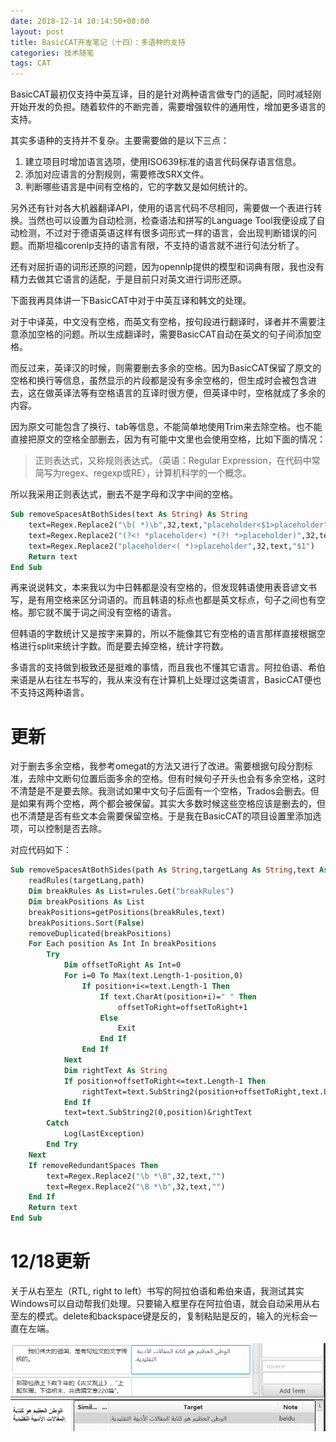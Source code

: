 ```yaml
---
date: 2018-12-14 10:14:50+08:00
layout: post
title: BasicCAT开发笔记（十四）：多语种的支持
categories: 技术随笔
tags: CAT
---
```


BasicCAT最初仅支持中英互译，目的是针对两种语言做专门的适配，同时减轻刚开始开发的负担。随着软件的不断完善，需要增强软件的通用性，增加更多语言的支持。

其实多语种的支持并不复杂。主要需要做的是以下三点：

1. 建立项目时增加语言选项，使用ISO639标准的语言代码保存语言信息。
2. 添加对应语言的分割规则，需要修改SRX文件。
3. 判断哪些语言是中间有空格的，它的字数又是如何统计的。

另外还有针对各大机器翻译API，使用的语言代码不尽相同，需要做一个表进行转换。当然也可以设置为自动检测，检查语法和拼写的Language Tool我便设成了自动检测，不过对于德语英语这样有很多词形式一样的语言，会出现判断错误的问题。而斯坦福corenlp支持的语言有限，不支持的语言就不进行句法分析了。

还有对屈折语的词形还原的问题，因为opennlp提供的模型和词典有限，我也没有精力去做其它语言的适配，于是目前只对英文进行词形还原。

下面我再具体讲一下BasicCAT中对于中英互译和韩文的处理。

对于中译英，中文没有空格，而英文有空格，按句段进行翻译时，译者并不需要注意添加空格的问题。所以生成翻译时，需要BasicCAT自动在英文的句子间添加空格。

而反过来，英译汉的时候，则需要删去多余的空格。因为BasicCAT保留了原文的空格和换行等信息，虽然显示的片段都是没有多余空格的，但生成时会被包含进去，这在做英译法等有空格语言的互译时很方便，但英译中时，空格就成了多余的内容。

因为原文可能包含了换行、tab等信息，不能简单地使用Trim来去除空格。也不能直接把原文的空格全部删去，因为有可能中文里也会使用空格，比如下面的情况：

>正则表达式，又称规则表达式。（英语：Regular Expression，在代码中常简写为regex、regexp或RE），计算机科学的一个概念。

所以我采用正则表达式，删去不是字母和汉字中间的空格。

```vb
Sub removeSpacesAtBothSides(text As String) As String
	text=Regex.Replace2("\b( *)\b",32,text,"placeholder<$1>placeholder")
	text=Regex.Replace2("(?<! *placeholder<) *(?! *>placeholder)",32,text,"")
	text=Regex.Replace2("placeholder<( *)>placeholder",32,text,"$1")
	Return text
End Sub
```

再来说说韩文，本来我以为中日韩都是没有空格的，但发现韩语使用表音谚文书写，是有用空格来区分词语的。而且韩语的标点也都是英文标点，句子之间也有空格。那它就不属于词之间没有空格的语言。

但韩语的字数统计又是按字来算的，所以不能像其它有空格的语言那样直接根据空格进行split来统计字数。而是要去掉空格，统计字符数。

多语言的支持做到极致还是挺难的事情，而且我也不懂其它语言。阿拉伯语、希伯来语是从右往左书写的，我从来没有在计算机上处理过这类语言，BasicCAT便也不支持这两种语言。

# 更新

对于删去多余空格，我参考omegat的方法又进行了改进。需要根据句段分割标准，去除中文断句位置后面多余的空格。但有时候句子开头也会有多余空格，这时不清楚是不是要去除。我测试如果中文句子后面有一个空格，Trados会删去。但是如果有两个空格，两个都会被保留。其实大多数时候这些空格应该是删去的，但也不清楚是否有些文本会需要保留空格。于是我在BasicCAT的项目设置里添加选项，可以控制是否去除。

对应代码如下：

```vb
Sub removeSpacesAtBothSides(path As String,targetLang As String,text As String,removeRedundantSpaces As Boolean) As String
	readRules(targetLang,path)
	Dim breakRules As List=rules.Get("breakRules")
	Dim breakPositions As List
	breakPositions=getPositions(breakRules,text)
	breakPositions.Sort(False)
	removeDuplicated(breakPositions)
	For Each position As Int In breakPositions
		Try
			Dim offsetToRight As Int=0
			For i=0 To Max(text.Length-1-position,0)
				If position+i<=text.Length-1 Then
					If text.CharAt(position+i)=" " Then
						offsetToRight=offsetToRight+1
					Else
						Exit
					End If
				End If
			Next
			Dim rightText As String
			If position+offsetToRight<=text.Length-1 Then
				rightText=text.SubString2(position+offsetToRight,text.Length)
			End If
			text=text.SubString2(0,position)&rightText
		Catch
			Log(LastException)
		End Try
	Next
	If removeRedundantSpaces Then
		text=Regex.Replace2("\b *\B",32,text,"")
		text=Regex.Replace2("\B *\b",32,text,"")
	End If
	Return text
End Sub
```

# 12/18更新

关于从右至左（RTL, right to left）书写的阿拉伯语和希伯来语，我测试其实Windows可以自动帮我们处理。只要输入框里存在阿拉伯语，就会自动采用从右至左的模式。delete和backspace键是反的，复制粘贴是反的，输入的光标会一直在左端。

![](/album/basiccat/arabic.png)







